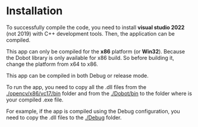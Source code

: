 # Installation

To successfully compile the code, you need to install **visual studio 2022** (not 2019) with C++ development tools.
Then, the application can be compiled.

This app can only be compiled for the **x86** platform (or **Win32**). Because the Dobot library is only available for x86 build. So before building it, change the platform from x64 to x86.

This app can be compiled in both Debug or release mode.

To run the app, you need to copy all the .dll files from the [./opencv/x86/vc17/bin](./opencv/x86/vc17/bin/) folder and from the [./Dobot/bin](./Dobot/bin/)
 to the folder where is your compiled .exe file.

For example, if the app is compiled using the Debug configuration, you need to copy the .dll files to the [./Debug](./Debug/) folder.